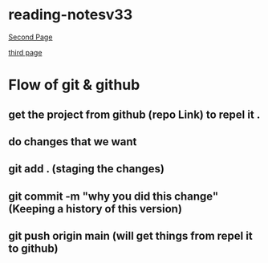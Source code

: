 # reading-notesv33



[Second Page](https://bashar-alasmar.github.io/reading-notesv33/read01)

[third page](https://bashar-alasmar.github.io/reading-notesv33/read02)


# Flow of git & github

## get the project from github (repo Link) to repel it . 

## do changes that we want 

## git add . (staging the changes)

## git commit -m "why you did this change" (Keeping a history of this version)

## git push origin main (will get things from repel it to github)
